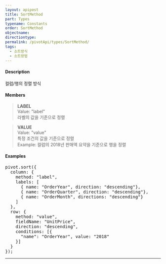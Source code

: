 ```yaml
---
layout: apipost
title: SortMethod
part: Types
typename: Constants
order: SortMethod
objectname: 
directiontype: 
permalink: /pivotApi/types/SortMethod/
tags:
  - 소트방식
  - 소트방법
---
```


#### Description
컬럼/행의 정렬 방식

#### Members

> **LABEL**   
> Value: "label"  
> 라벨의 값을 기준으로 정렬   

> **VALUE**  
> Value: "value"   
> 특정 조건의 값을 기준으로 정렬  
> Example: 컬럼의 2018년 판매액 요약을 기준으로 행을 정렬

#### Examples   

<pre class="prettyprint">
pivot.sort({
  column: {
    method: "label",
    labels: [  
      { name: "OrderYear", direction: "descending"},
      { name: "OrderQuarter", direction: "descending"},
      { name: "OrderMonth", directions: "descending"}
    ]
  },
  row: {
    method: "value",
    fieldName: "UnitPrice", 
    direction: "descending",
    conditions: [{
      "name": "OrderYear", value: "2018"
    }]
  }
});
</pre>

---

